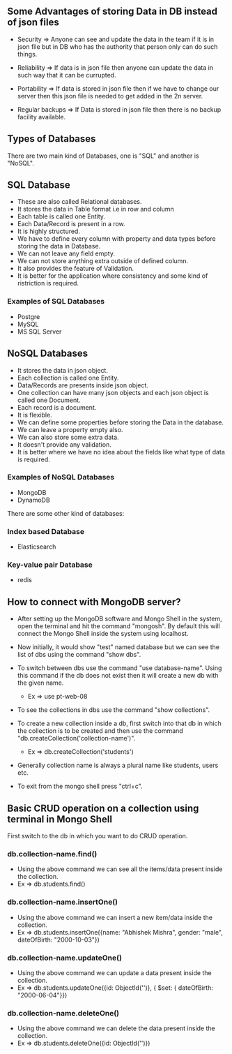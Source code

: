 ## Some Advantages of storing Data in DB instead of json files

* Security => Anyone can see and update the data in the team if it is in json file but in DB who has the authority that person only can do such things.

* Reliability => If data is in json file then anyone can update the data in such way that it can be currupted.

* Portability => If data is stored in json file then if we have to change our server then this json file is needed to get added in the 2n server.

* Regular backups => If Data is stored in json file then there is no backup facility available.


## Types of Databases

There are two main kind of Databases, one is "SQL" and another is "NoSQL".

## SQL Database

* These are also called Relational databases.
* It stores the data in Table format i.e in row and column
* Each table is called one Entity.
* Each Data/Record is present in a row.
* It is highly structured.
* We have to define every column with property and data types before storing the data in Database.
* We can not leave any field empty.
* We can not store anything extra outside of defined column.
* It also provides the feature of Validation.
* It is better for the application where consistency and some kind of ristriction is required.

### Examples of SQL Databases

* Postgre
* MySQL
* MS SQL Server


## NoSQL Databases

* It stores the data in json object.
* Each collection is called one Entity.
* Data/Records are presents inside json object.
* One collection can have many json objects and each json object is called one Document.
* Each record is a document.
* It is flexible.
* We can define some properties before storing the Data in the database.
* We can leave a property empty also.
* We can also store some extra data.
* It doesn't provide any validation.
* It is better where we have no idea about the fields like what type of data is required.

### Examples of NoSQL Databases

* MongoDB
* DynamoDB


There are some other kind of databases:

### Index based Database

* Elasticsearch

### Key-value pair Database

* redis


## How to connect with MongoDB server?

* After setting up the MongoDB software and Mongo Shell in the system, open the terminal and hit the command "mongosh". By default this will connect the Mongo Shell inside the system using localhost.

* Now initially, it would show "test" named database but we can see the list of dbs using the command "show dbs".

* To switch between dbs use the command "use database-name". Using this command if the db does not exist then it will create a new db with the given name.
    * Ex => use pt-web-08

* To see the collections in dbs use the command "show collections".
* To create a new collection inside a db, first switch into that db in which the collection is to be created and then use the command "db.createCollection('collection-name')".
    * Ex => db.createCollection('students')

* Generally collection name is always a plural name like students, users etc.

* To exit from the mongo shell press "ctrl+c".


## Basic CRUD operation on a collection using terminal in Mongo Shell

First switch to the db in which you want to do CRUD operation.

### db.collection-name.find()

* Using the above command we can see all the items/data present inside the collection.
* Ex => db.students.find()

### db.collection-name.insertOne()

* Using the above command we can insert a new item/data inside the collection.
* Ex => db.students.insertOne({name: "Abhishek Mishra", gender: "male", dateOfBirth: "2000-10-03"})

### db.collection-name.updateOne()

* Using the above command we can update a data present inside the collection.
* Ex => db.students.updateOne({id: ObjectId('')}, { $set: { dateOfBirth: "2000-06-04"}})

### db.collection-name.deleteOne()

* Using the above command we can delete the data present inside the collection.
* Ex => db.students.deleteOne({id: ObjectId('')})